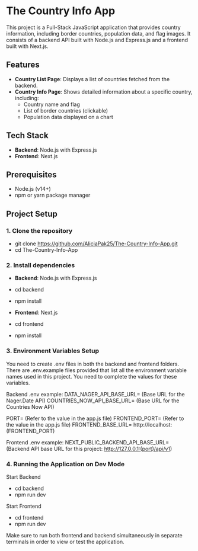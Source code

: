 # The Country Info App

This project is a Full-Stack JavaScript application that provides country information, including border countries, population data, and flag images. It consists of a backend API built with Node.js and Express.js and a frontend built with Next.js.

## Features

- **Country List Page**: Displays a list of countries fetched from the backend.
- **Country Info Page**: Shows detailed information about a specific country, including:
  - Country name and flag
  - List of border countries (clickable)
  - Population data displayed on a chart

## Tech Stack

- **Backend**: Node.js with Express.js
- **Frontend**: Next.js

## Prerequisites

- Node.js (v14+)
- npm or yarn package manager

## Project Setup

### 1. Clone the repository

- git clone https://github.com/AliciaPak25/The-Country-Info-App.git
- cd The-Country-Info-App

### 2. Install dependencies

- **Backend**: Node.js with Express.js 
- cd backend
- npm install

- **Frontend**: Next.js
- cd frontend
- npm install

### 3. Environment Variables Setup
You need to create .env files in both the backend and frontend folders. There are .env.example files provided that list all the environment variable names used in this project. You need to complete the values for these variables.

Backend .env example:
DATA_NAGER_API_BASE_URL= (Base URL for the Nager.Date API)
COUNTRIES_NOW_API_BASE_URL= (Base URL for the Countries Now API)

PORT= (Refer to the value in the app.js file)
FRONTEND_PORT= (Refer to the value in the app.js file)
FRONTEND_BASE_URL= http://localhost:(FRONTEND_PORT)

Frontend .env example:
NEXT_PUBLIC_BACKEND_API_BASE_URL= (Backend API base URL for this project: http://127.0.0.1:(port)/api/v1)

### 4. Running the Application on Dev Mode
Start Backend
- cd backend
- npm run dev

Start Frontend
- cd frontend
- npm run dev

Make sure to run both frontend and backend simultaneously in separate terminals in order to view or test the application.
